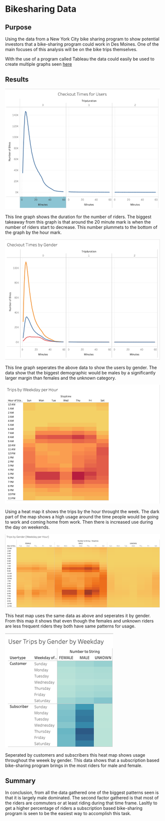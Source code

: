 # Bikesharing Data
## Purpose
Using the data from a New York City bike sharing program to show potential investors that a bike-sharing program could work in Des Moines. One of the main focuses of this analysis will be on the bike trips themselves.

With the use of a program called Tableau the data could easily be used to create multiple graphs seen [here](https://public.tableau.com/app/profile/ryan6401/viz/NYCBikeChallenge_16650197835400/NYCBikeChallenge)

## Results

![](ctbu.png)

This line graph shows the duration for the number of riders. The biggest takeaway from this graph is that around the 20 minute mark is when the number of riders start to decrease. This number plummets to the bottom of the graph by the hour mark.

![](CtbG.png)

This line graph seperates the above data to show the users by gender. The data show that the biggest demographic would be males by a significantly larger margin than females and the unknown category.

![](tbw.png)

Using a heat map it shows the trips by the hour throught the week. The dark part of the map shows a high usage around the time people would be going to work and coming home from work. Then there is increased use during the day on weekends.

![](tbg.png)

This heat map uses the same data as above and seperates it by gender. From this map it shows that even though the females and unknown riders are less frequent riders they both have same patterns for usage.

![](gbw.png)

Seperated by customers and subscribers this heat map shows usage throughout the weeek by gender. This data shows that a subscription based bike-sharing program brings in the most riders for male and female. 

## Summary
In conclusion, from all the data gathered one of the biggest patterns seen is that it is largely male dominated. The second factor gathered is that most of the riders are commuters or at least riding during that time frame. Lasltly to get a higher percentage of riders a subscription based bike-sharing program is seen to be the easiest way to accomplish this task.
